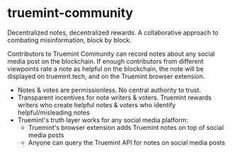 # truemint-community
Decentralized notes, decentralized rewards. A collaborative approach to combating misinformation, block by block.

Contributors to Truemint Community can record notes about any social media post on the blockchain. If enough contributors from different viewpoints rate a note as helpful on the blockchain, the note will be displayed on truemint.tech, and on the Truemint browser extension.

- Notes & votes are permissionless. No central authority to trust.
- Transparent incentives for note writers & voters. Truemint rewards writers who create helpful notes & voters who identify helpful/misleading notes
- Truemint's truth layer works for any social media platform:
  - Truemint's browser extension adds Truemint notes on top of social media posts
  - Anyone can query the Truemint API for notes on social media posts

